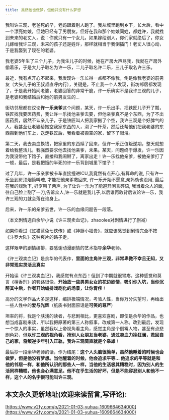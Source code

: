 ```yaml
---
title: 虽然他也做梦，但他并没有什么梦想
---
```


我叫许三观，老爸死的早，老妈跟着别人跑了。我从城里跑到乡下，长大后，看中一个漂亮姑娘，但她已经有了男朋友。但好在我和那个姑娘同姓，都姓许，我就找到未来的老丈人，说：你就只有一个女儿，如果嫁给别人，你们家就绝后了，你女儿嫁给我许三观，未来的孩子还是姓许，那样就相当于我倒插门！老丈人很心动，于是我娶到了现在的老婆。

我老婆5年生了三个儿子，为我生儿子的时候，她在产房大声骂我，我就在产房外偷着乐，于是大儿子取名为许一乐，二儿子取名许二乐，三儿子取名许三乐。

最近，我有点开心不起来，我发现许一乐长得一点都不像我，倒是像我老婆的前男友（大头儿子的王叔叔直呼内行），关键是，不止我一个人发现，街坊邻居都发现了，于是我开始问老婆，老婆回答的非常干脆，许一乐确实不是我许三观的儿子，是老婆和我结婚后和她的前男友生的...


街坊邻居都在议论**许一乐亲爹**这个问题，某天，许一乐出手，把铁匠儿子开了瓢，铁匠找我要医药费，我让许一乐找他亲爹去要，但他亲爹真不是个东西，为了不出医药费，居然不认亲儿子，于是铁匠叫人把我家搬了个空，我许三观是个好脾气的人，我甚至让老婆给搬空我家东西的人，沏了一杯茶，然后还帮他们把我老婆的东西搬到他们车上，送走铁匠后，我看着被搬空的家，留下了眼泪。


第二天，我去卖血换钱，把家里的东西赎了回来，但许一乐正值叛逆期，整天就想着给我整活儿，我强烈要求他去找他亲爹，未果。某天，问题终于爆发，许一乐因为我没带他下馆子，直接和我闹掰了，离家出走！许一乐找他亲爹，被他亲爹打了一顿，最后，是我把饿的半死的许一乐背到城里下馆子！


过了几年，许一乐亲爹被卡车直接撞进ICU,我竟然有点开心,有算命的说, 只有许一乐坐到房顶烟筒叫魂, 才能把他亲爹救回来, 许一乐开始不愿意,亲妈劝也没用, 最后在我的规劝下, 好歹叫了两声, 为了让许一乐为了能避开闲言碎语, 我当着众人的面,往自己脸上割了一刀,告诉众人,许一乐就是我儿子,以后谁再敢背后议论许一乐，我许三观的刀就会落在谁身上。


后来，许一乐的亲爹去世，许一乐的血缘问题告一段落。


（本文剧情选自余华小说《许三观卖血记》，zhaoolee对剧情进行了删减）

如果你看过《虹猫蓝兔七侠传》或《神厨小福贵》，就应该感觉到剧情完全不按《斗罗大陆》这种爽片的路子走。

这样艰辛的剧情编排，要感谢动漫剧情的艺术指导**余华**老师。

《许三观卖血记》是余华的代表作，**里面的主角许三观，非常卑微不幸且无知，又非常现实灵活且真实**

开始读《许三观卖血记》，我感觉有点东西！但到了中期就很胃疼，这种感觉和莫言《檀香刑》的套路很像，**开始放一些男男女女的花边剧情，吸引你入坑，当你沉醉其中后，作者开始编排戏剧化的场景，让你胃疼**！

高分的文学作品大多是这样，编排极端情况，考验人性，当你万分失望时，再给出一些人性中的**爱与光辉**（纸质书封面原话是**可笑的尊严**）

坦率的将，我是个肤浅的读者，与悲剧相比，更喜欢喜剧，即使是余华的作品，也想当成喜剧来读，所以我把原著的第三人称叙事，改成第一人称。改到最后，发现一个惊人的事实，虽然我以上帝视角看主角，感觉主角是个倒霉人物，甚至有点悲剧色彩，但**以许三观的视角看，抢别人女朋友当老婆，通过卖血力挽狂澜，救回自己的家，将叛逆少年引入正轨，我许三观简直就是个枭雄**！


最后抄一段余华老师的话，作为结尾：**这个人头脑很简单，虽然他睡着的时候也会做梦，但是他没有梦想。当他醒着的时候，他会追求平等... 他追求的平等就是和他的邻居一样，和他所认识的那些人一样，当他的生活极其糟糕时，因为别人的生活同样糟糕，他也会心满意足。他不在乎生活的好坏，但是不能容忍别人和他不一样，这个人的名字很可能叫许三观**。




















## 本文永久更新地址(欢迎来读留言,写评论):

[https://www.v2fy.com/p/2021-01-03-yuhua-1609664634000](https://www.v2fy.com/p/2021-01-03-yuhua-1609664634000)
